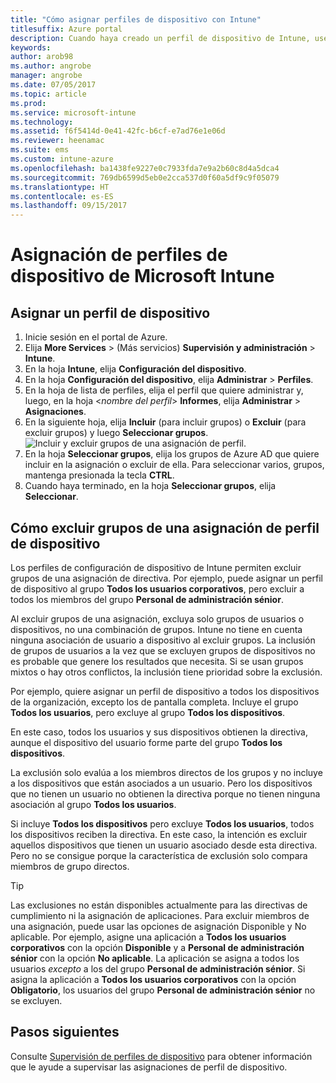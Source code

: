 ```yaml
---
title: "Cómo asignar perfiles de dispositivo con Intune"
titlesuffix: Azure portal
description: Cuando haya creado un perfil de dispositivo de Intune, use este tema para aprender a asignarlo a los dispositivos.
keywords: 
author: arob98
ms.author: angrobe
manager: angrobe
ms.date: 07/05/2017
ms.topic: article
ms.prod: 
ms.service: microsoft-intune
ms.technology: 
ms.assetid: f6f5414d-0e41-42fc-b6cf-e7ad76e1e06d
ms.reviewer: heenamac
ms.suite: ems
ms.custom: intune-azure
ms.openlocfilehash: ba1438fe9227e0c7933fda7e9a2b60c8d4a5dca4
ms.sourcegitcommit: 769db6599d5eb0e2cca537d0f60a5df9c9f05079
ms.translationtype: HT
ms.contentlocale: es-ES
ms.lasthandoff: 09/15/2017
---
```

# <a name="how-to-assign-microsoft-intune-device-profiles"></a>Asignación de perfiles de dispositivo de Microsoft Intune

## <a name="assign-a-device-profile"></a>Asignar un perfil de dispositivo

1. Inicie sesión en el portal de Azure.
2. Elija **More Services** >  (Más servicios) **Supervisión y administración** > **Intune**.
3. En la hoja **Intune**, elija **Configuración del dispositivo**.
1. En la hoja **Configuración del dispositivo**, elija **Administrar** > **Perfiles**.
2. En la hoja de lista de perfiles, elija el perfil que quiere administrar y, luego, en la hoja <*nombre del perfil*> **Informes**, elija **Administrar** > **Asignaciones**.
3. En la siguiente hoja, elija **Incluir** (para incluir grupos) o **Excluir** (para excluir grupos) y luego **Seleccionar grupos**.
![Incluir y excluir grupos de una asignación de perfil.](./media/group-include-exclude.png)
4. En la hoja **Seleccionar grupos**, elija los grupos de Azure AD que quiere incluir en la asignación o excluir de ella. Para seleccionar varios, grupos, mantenga presionada la tecla **CTRL**.
4. Cuando haya terminado, en la hoja **Seleccionar grupos**, elija **Seleccionar**.



## <a name="how-to-exclude-groups-from-a-device-profile-assignment"></a>Cómo excluir grupos de una asignación de perfil de dispositivo

Los perfiles de configuración de dispositivo de Intune permiten excluir grupos de una asignación de directiva. Por ejemplo, puede asignar un perfil de dispositivo al grupo **Todos los usuarios corporativos**, pero excluir a todos los miembros del grupo **Personal de administración sénior**.

Al excluir grupos de una asignación, excluya solo grupos de usuarios o dispositivos, no una combinación de grupos. Intune no tiene en cuenta ninguna asociación de usuario a dispositivo al excluir grupos. La inclusión de grupos de usuarios a la vez que se excluyen grupos de dispositivos no es probable que genere los resultados que necesita. Si se usan grupos mixtos o hay otros conflictos, la inclusión tiene prioridad sobre la exclusión.

Por ejemplo, quiere asignar un perfil de dispositivo a todos los dispositivos de la organización, excepto los de pantalla completa. Incluye el grupo **Todos los usuarios**, pero excluye al grupo **Todos los dispositivos**.

En este caso, todos los usuarios y sus dispositivos obtienen la directiva, aunque el dispositivo del usuario forme parte del grupo **Todos los dispositivos**. 

La exclusión solo evalúa a los miembros directos de los grupos y no incluye a los dispositivos que están asociados a un usuario. Pero los dispositivos que no tienen un usuario no obtienen la directiva porque no tienen ninguna asociación al grupo **Todos los usuarios**. 

Si incluye **Todos los dispositivos** pero excluye **Todos los usuarios**, todos los dispositivos reciben la directiva. En este caso, la intención es excluir aquellos dispositivos que tienen un usuario asociado desde esta directiva. Pero no se consigue porque la característica de exclusión solo compara miembros de grupo directos. 

>[!Tip]
>Las exclusiones no están disponibles actualmente para las directivas de cumplimiento ni la asignación de aplicaciones. Para excluir miembros de una asignación, puede usar las opciones de asignación Disponible y No aplicable. Por ejemplo, asigne una aplicación a **Todos los usuarios corporativos** con la opción **Disponible** y a **Personal de administración sénior** con la opción **No aplicable**. La aplicación se asigna a todos los usuarios *excepto* a los del grupo **Personal de administración sénior**. Si asigna la aplicación a **Todos los usuarios corporativos** con la opción **Obligatorio**, los usuarios del grupo **Personal de administración sénior** no se excluyen.
 
    
## <a name="next-steps"></a>Pasos siguientes
Consulte [Supervisión de perfiles de dispositivo](device-profile-monitor.md) para obtener información que le ayude a supervisar las asignaciones de perfil de dispositivo.
